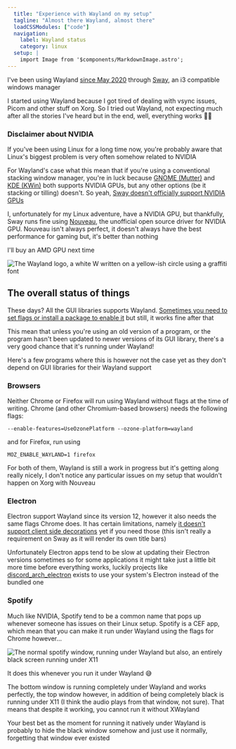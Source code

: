```yaml
---
  title: "Experience with Wayland on my setup"
  tagline: "Almost there Wayland, almost there"
  loadCSSModules: ["code"]
  navigation:
    label: Wayland status
    category: linux
  setup: |
    import Image from '$components/MarkdownImage.astro';
---
```


I've been using Wayland [since May 2020](https://github.com/Princesseuh/dotfiles/commit/42d18db2db41e4de08396d367d90612d2ec98f30) through [Sway](https://swaywm.org/), an i3 compatible windows manager

I started using Wayland because I got tired of dealing with vsync issues, Picom and other stuff on Xorg. So I tried out Wayland, not expecting much after all the stories I've heard but in the end, well, everything works 🤷‍♀️

### Disclaimer about NVIDIA

If you've been using Linux for a long time now, you're probably aware that Linux's biggest problem is very often somehow related to NVIDIA

For Wayland's case what this mean that if you're using a conventional stacking window manager, you're in luck because [GNOME (Mutter)](<https://en.wikipedia.org/wiki/Mutter_(software)>) and [KDE (KWin)](https://en.wikipedia.org/wiki/KWin) both supports NVIDIA GPUs, but any other options (be it stacking or tilling) doesn't. So yeah, [Sway doesn't officially support NVIDIA GPUs](https://github.com/swaywm/sway/wiki#nvidia-users)

I, unfortunately for my Linux adventure, have a NVIDIA GPU, but thankfully, Sway runs fine using [Nouveau](https://nouveau.freedesktop.org/), the unofficial open source driver for NVIDIA GPU. Nouveau isn't always perfect, it doesn't always have the best performance for gaming but, it's better than nothing

I'll buy an AMD GPU next time

<Image src="waylandlogo.png" alt="The Wayland logo, a white W written on a yellow-ish circle using a graffiti font" caption="Wayland's logo" />

## The overall status of things

These days? All the GUI libraries supports Wayland. [Sometimes you need to set flags or install a package to enable it](https://wiki.archlinux.org/title/Wayland#GUI_libraries) but still, it works fine after that

This mean that unless you're using an old version of a program, or the program hasn't been updated to newer versions of its GUI library, there's a very good chance that it's running under Wayland!

Here's a few programs where this is however not the case yet as they don't depend on GUI libraries for their Wayland support

### Browsers

Neither Chrome or Firefox will run using Wayland without flags at the time of writing. Chrome (and other Chromium-based browsers) needs the following flags:

`--enable-features=UseOzonePlatform --ozone-platform=wayland`

and for Firefox, run using

`MOZ_ENABLE_WAYLAND=1 firefox`

For both of them, Wayland is still a work in progress but it's getting along really nicely, I don't notice any particular issues on my setup that wouldn't happen on Xorg with Nouveau

### Electron

Electron support Wayland since its version 12, however it also needs the same flags Chrome does. It has certain limitations, namely [it doesn't support client side decorations](https://github.com/electron/electron/issues/27522) yet if you need those (this isn't really a requirement on Sway as it will render its own title bars)

Unfortunately Electron apps tend to be slow at updating their Electron versions sometimes so for some applications it might take just a little bit more time before everything works, luckily projects like [discord_arch_electron](https://aur.archlinux.org/packages/discord_arch_electron/) exists to use your system's Electron instead of the bundled one

### Spotify

Much like NVIDIA, Spotify tend to be a common name that pops up whenever someone has issues on their Linux setup. Spotify is a CEF app, which mean that you can make it run under Wayland using the flags for Chrome however...

<Image src="spotifywayland.jpg" alt="The normal spotify window, running under Wayland but also, an entirely black screen running under X11" caption="Spotify is always pretty good at giving us interesting bugs on Linux" />

It does this whenever you run it under Wayland 😅

The bottom window is running completely under Wayland and works perfectly, the top window however, in addition of being completely black is running under X11 (I think the audio plays from that window, not sure). That means that despite it working, you cannot run it without XWayland

Your best bet as the moment for running it natively under Wayland is probably to hide the black window somehow and just use it normally, forgetting that window ever existed
